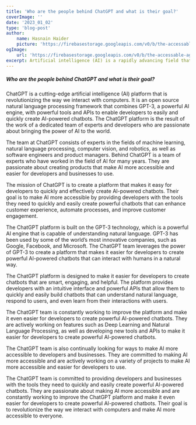 ```yaml
---
title: 'Who are the people behind ChatGPT and what is their goal?'
coverImage: ''
date: '2023_01_02'
type: 'blog-post'
author:
    name: Hasnain Haider
    picture: 'https://firebasestorage.googleapis.com/v0/b/the-accessable-agency.appspot.com/o/assets%2Flogo%2FJust%20logo.svg?alt=media&token=bc318c06-6374-4f40-8d44-5979da7b715a'
ogImage:
    url: 'https://firebasestorage.googleapis.com/v0/b/the-accessable-agency.appspot.com/o/assets%2Fposts%2Fhaha2663_artificial_intelligence_and_machine_learning_a9064c6d-a7a8-4010-b30c-5ed640511fab.png?alt=media&token=aeae3f4d-1785-4a75-9c4c-6799e3475fb2'
excerpt: Artificial intelligence (AI) is a rapidly advancing field that aims to create intelligent machines that can think
---
```



##### Who are the people behind ChatGPT and what is their goal?

ChatGPT is a cutting-edge artificial intelligence (AI) platform that is revolutionizing the way we interact with computers. It is an open source natural language processing framework that combines GPT-3, a powerful AI engine, with powerful tools and APIs to enable developers to easily and quickly create AI-powered chatbots. The ChatGPT platform is the result of the work of a dedicated team of experts and developers who are passionate about bringing the power of AI to the world.

The team at ChatGPT consists of experts in the fields of machine learning, natural language processing, computer vision, and robotics, as well as software engineers and product managers. Behind ChatGPT is a team of experts who have worked in the field of AI for many years. They are passionate about creating products that make AI more accessible and easier for developers and businesses to use.

The mission of ChatGPT is to create a platform that makes it easy for developers to quickly and effectively create AI-powered chatbots. Their goal is to make AI more accessible by providing developers with the tools they need to quickly and easily create powerful chatbots that can enhance customer experience, automate processes, and improve customer engagement.

The ChatGPT platform is built on the GPT-3 technology, which is a powerful AI engine that is capable of understanding natural language. GPT-3 has been used by some of the world’s most innovative companies, such as Google, Facebook, and Microsoft. The ChatGPT team leverages the power of GPT-3 to create a platform that makes it easier for developers to create powerful AI-powered chatbots that can interact with humans in a natural way.

The ChatGPT platform is designed to make it easier for developers to create chatbots that are smart, engaging, and helpful. The platform provides developers with an intuitive interface and powerful APIs that allow them to quickly and easily build chatbots that can understand natural language, respond to users, and even learn from their interactions with users.

The ChatGPT team is constantly working to improve the platform and make it even easier for developers to create powerful AI-powered chatbots. They are actively working on features such as Deep Learning and Natural Language Processing, as well as developing new tools and APIs to make it easier for developers to create powerful AI-powered chatbots.

The ChatGPT team is also continually looking for ways to make AI more accessible to developers and businesses. They are committed to making AI more accessible and are actively working on a variety of projects to make AI more accessible and easier for developers to use.

The ChatGPT team is committed to providing developers and businesses with the tools they need to quickly and easily create powerful AI-powered chatbots. They are passionate about making AI more accessible and are constantly working to improve the ChatGPT platform and make it even easier for developers to create powerful AI-powered chatbots. Their goal is to revolutionize the way we interact with computers and make AI more accessible to everyone.